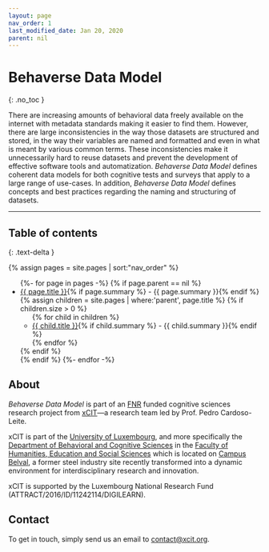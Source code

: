 ```yaml
---
layout: page
nav_order: 1
last_modified_date: Jan 20, 2020
parent: nil
---
```


# Behaverse Data Model
{: .no_toc }


There are increasing amounts of behavioral data freely available on the internet with metadata standards making it easier to find them. However, there are large inconsistencies in the way those datasets are structured and stored, in the way their variables are named and formatted and even in what is meant by various common terms. These inconsistencies make it unnecessarily hard to reuse datasets and prevent the development of effective software tools and automatization. *Behaverse Data Model* defines coherent data models for both cognitive tests and surveys that apply to a large range of use-cases. In addition, *Behaverse Data Model* defines concepts and best practices regarding the naming and structuring of datasets. 



<hr>

## Table of contents
{: .text-delta }

{% assign pages = site.pages | sort:"nav_order" %}
<ul>
  {%- for page in pages -%}
    {% if page.parent == nil %}
      <li>
        <a href="{{ page.url | absolute_url }}">{{ page.title }}</a>{% if page.summary %} - {{ page.summary }}{% endif %}
        {% assign children = site.pages | where:'parent', page.title %}
        {% if children.size > 0 %}
          <ul>
            {% for child in children %}
            <li>
              <a href="{{ child.url | absolute_url }}">{{ child.title }}</a>{% if child.summary %} - {{ child.summary }}{% endif %}
            </li>
            {% endfor %}
          </ul>
        {% endif %}
      </li>
    {% endif %}
  {%- endfor -%}
</ul>


## About

*Behaverse Data Model* is part of an [FNR](https://www.fnr.lu/) funded cognitive sciences research project from [xCIT](https://xcit.org/)—a research team led by Prof. Pedro Cardoso-Leite.

xCIT is part of the [University of Luxembourg](https://wwwen.uni.lu/), and more specifically the [Department of Behavioral and Cognitive Sciences](https://humanities.uni.lu/behavioural-cognitive-sciences) in the [Faculty of Humanities, Education and Social Sciences](https://wwwen.uni.lu/fhse) which is located on [Campus Belval](https://www.belval.lu/en), a former steel industry site recently transformed into a dynamic environment for interdisciplinary research and innovation.

xCIT is supported by the Luxembourg National Research Fund
(ATTRACT/2016/ID/11242114/DIGILEARN).


## Contact

To get in touch, simply send us an email to [contact@xcit.org](mailto:contact@xcit.org).
